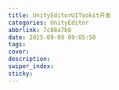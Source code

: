 ```yaml
---
title: UnityEditorUITookit开发
categories: UnityEditor
abbrlink: 7c88a7b8
date: 2025-09-09 09:05:50
tags:
cover:
description:
swiper_index:
sticky:
---
```

